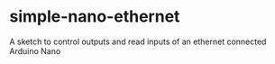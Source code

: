 # simple-nano-ethernet
A sketch to control outputs and read inputs of an ethernet connected Arduino Nano
